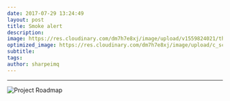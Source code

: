 ```yaml
---
date: 2017-07-29 13:24:49
layout: post
title: Smoke alert
description:
image: https://res.cloudinary.com/dm7h7e8xj/image/upload/v1559824021/theme12_e0vxlr.jpg
optimized_image: https://res.cloudinary.com/dm7h7e8xj/image/upload/c_scale,w_380/v1559824021/theme12_e0vxlr.jpg
subtitle:
tags:
author: sharpeimq
---
```

---
<img src="{{ site.baseurl }}/assets/img/roadmap.png" alt="Project Roadmap" class="roadmap-img">
